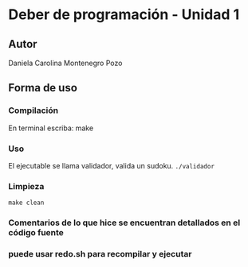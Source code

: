 # Deber de programación - Unidad 1

## Autor 
Daniela Carolina Montenegro Pozo
## Forma de uso
### Compilación
En terminal escriba: 
	make	
### Uso
El ejecutable se llama validador, valida un sudoku. 
`./validador`
### Limpieza
	make clean

### Comentarios de lo que hice se encuentran detallados en el código fuente
### puede usar redo.sh para recompilar y ejecutar

